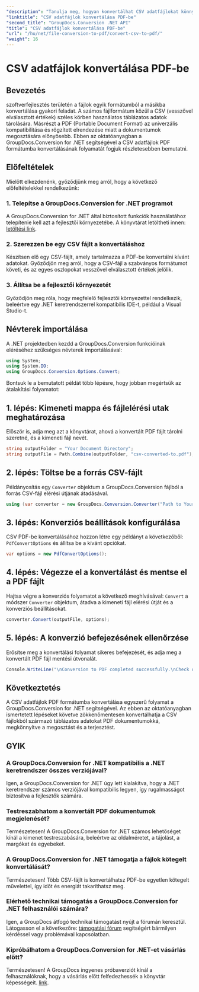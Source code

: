 ```yaml
---
"description": "Tanulja meg, hogyan konvertálhat CSV adatfájlokat könnyedén PDF-be a GroupDocs.Conversion for .NET segítségével. Kövesse lépésről lépésre szóló útmutatónkat."
"linktitle": "CSV adatfájlok konvertálása PDF-be"
"second_title": "GroupDocs.Conversion .NET API"
"title": "CSV adatfájlok konvertálása PDF-be"
"url": "/hu/net/file-conversion-to-pdf/convert-csv-to-pdf/"
"weight": 16
---
```


# CSV adatfájlok konvertálása PDF-be

## Bevezetés
szoftverfejlesztés területén a fájlok egyik formátumból a másikba konvertálása gyakori feladat. A számos fájlformátum közül a CSV (vesszővel elválasztott értékek) széles körben használatos táblázatos adatok tárolására. Másrészt a PDF (Portable Document Format) az univerzális kompatibilitása és rögzített elrendezése miatt a dokumentumok megosztására előnyösebb. Ebben az oktatóanyagban a GroupDocs.Conversion for .NET segítségével a CSV adatfájlok PDF formátumba konvertálásának folyamatát fogjuk részletesebben bemutatni.
## Előfeltételek
Mielőtt elkezdenénk, győződjünk meg arról, hogy a következő előfeltételekkel rendelkezünk:
### 1. Telepítse a GroupDocs.Conversion for .NET programot
A GroupDocs.Conversion for .NET által biztosított funkciók használatához telepítenie kell azt a fejlesztői környezetébe. A könyvtárat letöltheti innen: [letöltési link](https://releases.groupdocs.com/conversion/net/).
### 2. Szerezzen be egy CSV fájlt a konvertáláshoz
Készítsen elő egy CSV-fájlt, amely tartalmazza a PDF-be konvertálni kívánt adatokat. Győződjön meg arról, hogy a CSV-fájl a szabványos formátumot követi, és az egyes oszlopokat vesszővel elválasztott értékek jelölik.
### 3. Állítsa be a fejlesztői környezetét
Győződjön meg róla, hogy megfelelő fejlesztői környezettel rendelkezik, beleértve egy .NET keretrendszerrel kompatibilis IDE-t, például a Visual Studio-t.

## Névterek importálása
A .NET projektedben kezdd a GroupDocs.Conversion funkcióinak eléréséhez szükséges névterek importálásával:
```csharp
using System;
using System.IO;
using GroupDocs.Conversion.Options.Convert;
```

Bontsuk le a bemutatott példát több lépésre, hogy jobban megértsük az átalakítási folyamatot:
## 1. lépés: Kimeneti mappa és fájlelérési utak meghatározása
Először is, adja meg azt a könyvtárat, ahová a konvertált PDF fájlt tárolni szeretné, és a kimeneti fájl nevét.
```csharp
string outputFolder = "Your Document Directory";
string outputFile = Path.Combine(outputFolder, "csv-converted-to.pdf");
```
## 2. lépés: Töltse be a forrás CSV-fájlt
Példányosítás egy `Converter` objektum a GroupDocs.Conversion fájlból a forrás CSV-fájl elérési útjának átadásával.
```csharp
using (var converter = new GroupDocs.Conversion.Converter("Path to Your CSV File"))
```
## 3. lépés: Konverziós beállítások konfigurálása
CSV PDF-be konvertálásához hozzon létre egy példányt a következőből: `PdfConvertOptions` és állítsa be a kívánt opciókat.
```csharp
var options = new PdfConvertOptions();
```
## 4. lépés: Végezze el a konvertálást és mentse el a PDF fájlt
Hajtsa végre a konverziós folyamatot a következő meghívásával: `Convert` a módszer `Converter` objektum, átadva a kimeneti fájl elérési útját és a konverziós beállításokat.
```csharp
converter.Convert(outputFile, options);
```
## 5. lépés: A konverzió befejezésének ellenőrzése
Erősítse meg a konvertálási folyamat sikeres befejezését, és adja meg a konvertált PDF fájl mentési útvonalát.
```csharp
Console.WriteLine("\nConversion to PDF completed successfully.\nCheck output in {0}", outputFolder);
```

## Következtetés
A CSV adatfájlok PDF formátumba konvertálása egyszerű folyamat a GroupDocs.Conversion for .NET segítségével. Az ebben az oktatóanyagban ismertetett lépéseket követve zökkenőmentesen konvertálhatja a CSV fájlokból származó táblázatos adatokat PDF dokumentumokká, megkönnyítve a megosztást és a terjesztést.
## GYIK
### A GroupDocs.Conversion for .NET kompatibilis a .NET keretrendszer összes verziójával?
Igen, a GroupDocs.Conversion for .NET úgy lett kialakítva, hogy a .NET keretrendszer számos verziójával kompatibilis legyen, így rugalmasságot biztosítva a fejlesztők számára.
### Testreszabhatom a konvertált PDF dokumentumok megjelenését?
Természetesen! A GroupDocs.Conversion for .NET számos lehetőséget kínál a kimenet testreszabására, beleértve az oldalméretet, a tájolást, a margókat és egyebeket.
### A GroupDocs.Conversion for .NET támogatja a fájlok kötegelt konvertálását?
Természetesen! Több CSV-fájlt is konvertálhatsz PDF-be egyetlen kötegelt művelettel, így időt és energiát takaríthatsz meg.
### Elérhető technikai támogatás a GroupDocs.Conversion for .NET felhasználói számára?
Igen, a GroupDocs átfogó technikai támogatást nyújt a fórumán keresztül. Látogasson el a következőre: [támogatási fórum](https://forum.groupdocs.com/c/conversion/11) segítségért bármilyen kérdéssel vagy problémával kapcsolatban.
### Kipróbálhatom a GroupDocs.Conversion for .NET-et vásárlás előtt?
Természetesen! A GroupDocs ingyenes próbaverziót kínál a felhasználóknak, hogy a vásárlás előtt felfedezhessék a könyvtár képességeit. [link](https://releases.groupdocs.com/conversion/net/).